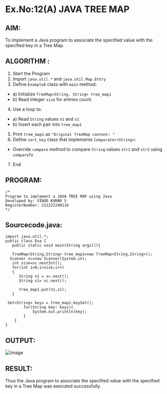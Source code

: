 # Ex.No:12(A)         JAVA TREE MAP
## AIM:
 To implement a Java program to associate the specified value with the specified key in a Tree Map.

## ALGORITHM :

1.	Start the Program
2.	Import `java.util.*` and `java.util.Map.Entry`
3.	Define `Example6` class with `main` method:
-	a) Initialize `TreeMap<String, String> tree_map1`
-	b) Read integer `size` for entries count.
4.	Use a loop to:
-	a) Read `String` values `n1` and `s1`
-	b) Insert each pair into `tree_map1`
5.	Print `tree_map1` as `"Original TreeMap content: "`
6.	Define `sort_key` class that implements `Comparator<String>`:
-	Override `compare` method to compare `String` values `str1` and `str2` using
`compareTo`
7.	End



## PROGRAM:
 ```
/*
Program to implement a JAVA TREE MAP using Java
Developed by: VINOD KUMAR S
RegisterNumber: 212222240116
*/
```

## Sourcecode.java:

```
import java.util.*;  
public class Exa {  
   public static void main(String args[]){  

   TreeMap<String,String> tree_map1=new TreeMap<String,String>();      
  Scanner sc=new Scanner(System.in);
   int size=sc.nextInt();
   for(int i=0;i<size;i++)
   {
      String n1 = sc.next();
      String s1= sc.next();
       
   	  tree_map1.put(n1,s1);  
   }
    
 Set<String> keys = tree_map1.keySet();
        for(String key: keys){
            System.out.println(key);
        }
    }
}
```





## OUTPUT:
![image](https://github.com/user-attachments/assets/51c0a048-b58c-46ed-ae5d-1cf8e544469c)



## RESULT:
Thus the Java program to associate the specified value with the specified key in a Tree Map was executed successfully.
